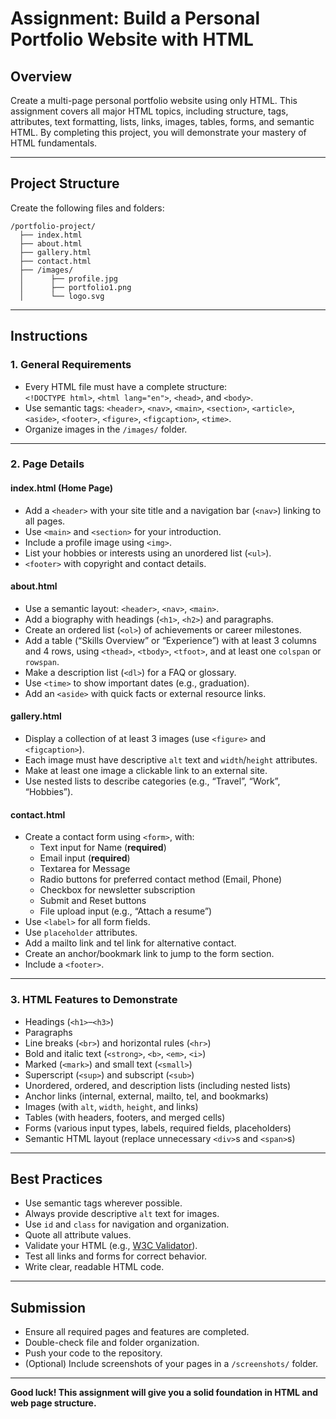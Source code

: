 # Assignment: Build a Personal Portfolio Website with HTML

## Overview

Create a multi-page personal portfolio website using only HTML. This assignment covers all major HTML topics, including structure, tags, attributes, text formatting, lists, links, images, tables, forms, and semantic HTML. By completing this project, you will demonstrate your mastery of HTML fundamentals.

---

## Project Structure

Create the following files and folders:

```
/portfolio-project/
  ├── index.html
  ├── about.html
  ├── gallery.html
  ├── contact.html
  ├── /images/
  │      ├── profile.jpg
  │      ├── portfolio1.png
  │      └── logo.svg
```

---

## Instructions

### 1. General Requirements

- Every HTML file must have a complete structure:  
  `<!DOCTYPE html>`, `<html lang="en">`, `<head>`, and `<body>`.
- Use semantic tags: `<header>`, `<nav>`, `<main>`, `<section>`, `<article>`, `<aside>`, `<footer>`, `<figure>`, `<figcaption>`, `<time>`.
- Organize images in the `/images/` folder.

---

### 2. Page Details

#### **index.html** (Home Page)

- Add a `<header>` with your site title and a navigation bar (`<nav>`) linking to all pages.
- Use `<main>` and `<section>` for your introduction.
- Include a profile image using `<img>`.
- List your hobbies or interests using an unordered list (`<ul>`).
- `<footer>` with copyright and contact details.

#### **about.html**

- Use a semantic layout: `<header>`, `<nav>`, `<main>`.
- Add a biography with headings (`<h1>`, `<h2>`) and paragraphs.
- Create an ordered list (`<ol>`) of achievements or career milestones.
- Add a table (“Skills Overview” or “Experience”) with at least 3 columns and 4 rows, using `<thead>`, `<tbody>`, `<tfoot>`, and at least one `colspan` or `rowspan`.
- Make a description list (`<dl>`) for a FAQ or glossary.
- Use `<time>` to show important dates (e.g., graduation).
- Add an `<aside>` with quick facts or external resource links.

#### **gallery.html**

- Display a collection of at least 3 images (use `<figure>` and `<figcaption>`).
- Each image must have descriptive `alt` text and `width`/`height` attributes.
- Make at least one image a clickable link to an external site.
- Use nested lists to describe categories (e.g., “Travel”, “Work”, “Hobbies”).

#### **contact.html**

- Create a contact form using `<form>`, with:
  - Text input for Name (**required**)
  - Email input (**required**)
  - Textarea for Message
  - Radio buttons for preferred contact method (Email, Phone)
  - Checkbox for newsletter subscription
  - Submit and Reset buttons
  - File upload input (e.g., “Attach a resume”)
- Use `<label>` for all form fields.
- Use `placeholder` attributes.
- Add a mailto link and tel link for alternative contact.
- Create an anchor/bookmark link to jump to the form section.
- Include a `<footer>`.

---

### 3. HTML Features to Demonstrate

- Headings (`<h1>`–`<h3>`)
- Paragraphs
- Line breaks (`<br>`) and horizontal rules (`<hr>`)
- Bold and italic text (`<strong>`, `<b>`, `<em>`, `<i>`)
- Marked (`<mark>`) and small text (`<small>`)
- Superscript (`<sup>`) and subscript (`<sub>`)
- Unordered, ordered, and description lists (including nested lists)
- Anchor links (internal, external, mailto, tel, and bookmarks)
- Images (with `alt`, `width`, `height`, and links)
- Tables (with headers, footers, and merged cells)
- Forms (various input types, labels, required fields, placeholders)
- Semantic HTML layout (replace unnecessary `<div>`s and `<span>`s)

---

## Best Practices

- Use semantic tags wherever possible.
- Always provide descriptive `alt` text for images.
- Use `id` and `class` for navigation and organization.
- Quote all attribute values.
- Validate your HTML (e.g., [W3C Validator](https://validator.w3.org/)).
- Test all links and forms for correct behavior.
- Write clear, readable HTML code.

---

## Submission

- Ensure all required pages and features are completed.
- Double-check file and folder organization.
- Push your code to the repository.
- (Optional) Include screenshots of your pages in a `/screenshots/` folder.

---

**Good luck! This assignment will give you a solid foundation in HTML and web page structure.**
